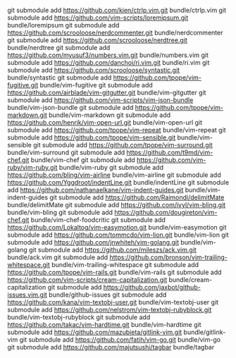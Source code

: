 git submodule add https://github.com/kien/ctrlp.vim.git bundle/ctrlp.vim
git submodule add https://github.com/vim-scripts/loremipsum.git bundle/loremipsum
git submodule add https://github.com/scrooloose/nerdcommenter.git bundle/nerdcommenter
git submodule add https://github.com/scrooloose/nerdtree.git bundle/nerdtree
git submodule add https://github.com/myusuf3/numbers.vim.git bundle/numbers.vim
git submodule add https://github.com/danchoi/ri.vim.git bundle/ri.vim
git submodule add https://github.com/scrooloose/syntastic.git bundle/syntastic
git submodule add https://github.com/tpope/vim-fugitive.git bundle/vim-fugitive
git submodule add https://github.com/airblade/vim-gitgutter.git bundle/vim-gitgutter
git submodule add https://github.com/vim-scripts/vim-json-bundle bundle/vim-json-bundle
git submodule add https://github.com/tpope/vim-markdown.git bundle/vim-markdown
git submodule add https://github.com/henrik/vim-open-url.git bundle/vim-open-url
git submodule add https://github.com/tpope/vim-repeat bundle/vim-repeat
git submodule add https://github.com/tpope/vim-sensible.git bundle/vim-sensible
git submodule add https://github.com/tpope/vim-surround.git bundle/vim-surround
git submodule add https://github.com/t9md/vim-chef.git bundle/vim-chef
git submodule add https://github.com/vim-ruby/vim-ruby.git bundle/vim-ruby
git submodule add https://github.com/bling/vim-airline  bundle/vim-airline
git submodule add https://github.com/Yggdroot/indentLine.git bundle/indentLine
git submodule add https://github.com/nathanaelkane/vim-indent-guides.git bundle/vim-indent-guides
git submodule add https://github.com/Raimondi/delimitMate bundle/delimitMate
git submodule add https://github.com/ivyl/vim-bling.git bundle/vim-bling
git submodule add https://github.com/dougireton/vim-chef.git bundle/vim-chef-foodcritic
git submodule add https://github.com/Lokaltog/vim-easymotion.git bundle/vim-easymotion
git submodule add https://github.com/tommcdo/vim-lion.git bundle/vim-lion
git submodule add https://github.com/jnwhiteh/vim-golang.git bundle/vim-golang
git submodule add https://github.com/mileszs/ack.vim.git bundle/ack.vim
git submodule add https://github.com/bronson/vim-trailing-whitespace.git bundle/vim-trailing-whitespace
git submodule add https://github.com/tpope/vim-rails.git bundle/vim-rails
git submodule add https://github.com/vim-scripts/cream-capitalization.git bundle/cream-capitalization
git submodule add https://github.com/jaxbot/github-issues.vim.git bundle/github-issues
git submodule add https://github.com/kana/vim-textobj-user.git bundle/vim-textobj-user
git submodule add https://github.com/nelstrom/vim-textobj-rubyblock.git bundle/vim-textobj-rubyblock
git submodule add https://github.com/takac/vim-hardtime.git bundle/vim-hardtime
git submodule add https://github.com/mazubieta/gitlink-vim.git bundle/gitlink-vim
git submodule add https://github.com/fatih/vim-go.git bundle/vim-go
git submodule add https://github.com/majutsushi/tagbar bundle/tagbar

